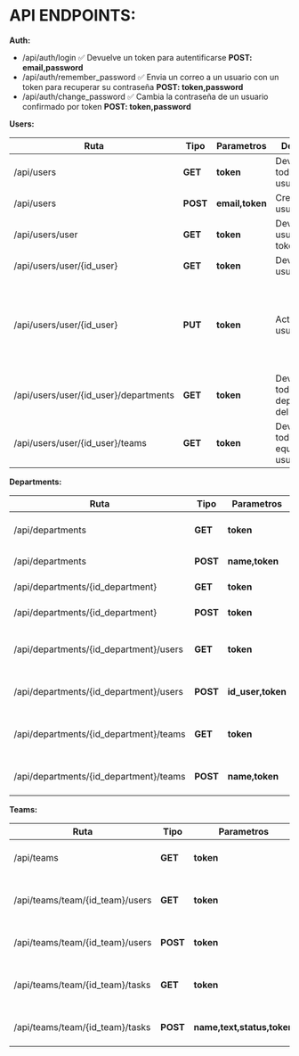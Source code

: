 # API ENDPOINTS:
**Auth:**
* /api/auth/login  ✅ Devuelve un token para autentificarse **POST: email,password**
* /api/auth/remember_password  ✅ Envia un correo a un usuario con un token para recuperar su contraseña **POST: token,password**
* /api/auth/change_password  ✅ Cambia la contraseña de un usuario confirmado por token **POST: token,password**

**Users:**

| Ruta | Tipo | Parametros | Descripción | Estado |  Info |
|-|-|-|-|-|-|
| /api/users | **GET** | **token** | Devuelve todos los usuarios | ✅| 
| /api/users | **POST** | **email,token** | Crea un usuario | ✅| 
| /api/users/user | **GET** | **token** | Devuelve el usuario del token | ✅| 
| /api/users/user/{id_user}  | **GET** | **token** | Devuelve un usuario | ✅| 
| /api/users/user/{id_user} | **PUT** | **token** | Actualiza un usuario |  ✅| (opcionales): **name, image, surname, birthday, phone, schedule, duty_schedule, duty**|
| /api/users/user/{id_user}/departments  | **GET** | **token** | Devuelve todos los departamentos del usuario | ✅ | |
| /api/users/user/{id_user}/teams  | **GET** | **token** | Devuelve todos los equipos del usuario | ✅ | |

**Departments:**

 Ruta | Tipo | Parametros | Descripción | Estado |  Info |
|-|-|-|-|-|-|
| /api/departments | **GET** | **token** | Devuelve todos los departamentos |✅| 
| /api/departments | **POST** | **name,token** | Crea un departamento |✅| 
| /api/departments/{id_department}  | **GET** | **token** | Devuelve un departamento |✅| 
| /api/departments/{id_department} | **POST** | **token** | Actualiza un departamento |✅| (opcionales): **name**|
| /api/departments/{id_department}/users  | **GET** | **token** | Devuelve todos los usuarios de un departamento |✅| 
| /api/departments/{id_department}/users | **POST** | **id_user,token** | Añade un usuario al departamento |✅|
| /api/departments/{id_department}/teams | **GET** | **token** | Devuelve todos los equipos de un departamento |✅|
| /api/departments/{id_department}/teams | **POST** | **name,token** | Añade un equipo al departamento |✅|

**Teams:**

Ruta | Tipo | Parametros | Descripción | Estado |  Info |
|-|-|-|-|-|-|
| /api/teams | **GET** | **token** | Devuelve todos los equipos |✅|
 /api/teams/team/{id_team}/users  | **GET** | **token** | Devuelve todos los usuarios de un equipo |✅|
| /api/teams/team/{id_team}/users  | **POST** | **token** | Asigna un usuario a un equipo |✅|
| /api/teams/team/{id_team}/tasks  | **GET** | **token** | Devuelve todas las tareas de un equipo |✅|
| /api/teams/team/{id_team}/tasks  | **POST** | **name,text,status,token** | Crea una tarea para un equipo |✅|

